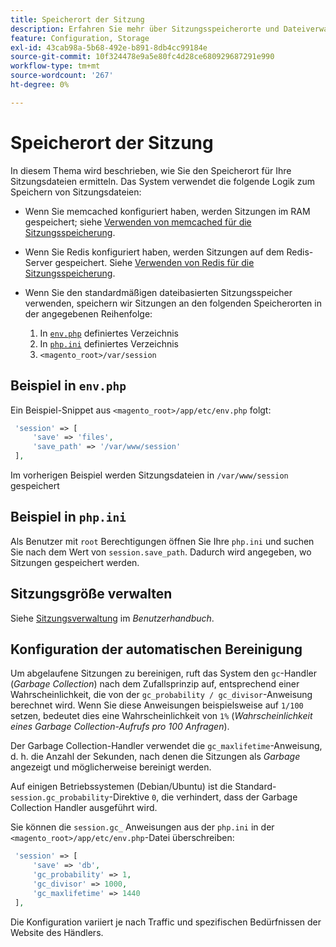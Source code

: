 ```yaml
---
title: Speicherort der Sitzung
description: Erfahren Sie mehr über Sitzungsspeicherorte und Dateiverwaltung in Adobe Commerce. Entdecken Sie Speicherlogik- und Konfigurationsoptionen.
feature: Configuration, Storage
exl-id: 43cab98a-5b68-492e-b891-8db4cc99184e
source-git-commit: 10f324478e9a5e80fc4d28ce680929687291e990
workflow-type: tm+mt
source-wordcount: '267'
ht-degree: 0%

---
```


# Speicherort der Sitzung

In diesem Thema wird beschrieben, wie Sie den Speicherort für Ihre Sitzungsdateien ermitteln. Das System verwendet die folgende Logik zum Speichern von Sitzungsdateien:

- Wenn Sie memcached konfiguriert haben, werden Sitzungen im RAM gespeichert; siehe [Verwenden von memcached für die Sitzungsspeicherung](memcached.md).
- Wenn Sie Redis konfiguriert haben, werden Sitzungen auf dem Redis-Server gespeichert. Siehe [Verwenden von Redis für die Sitzungsspeicherung](../cache/redis-session.md).
- Wenn Sie den standardmäßigen dateibasierten Sitzungsspeicher verwenden, speichern wir Sitzungen an den folgenden Speicherorten in der angegebenen Reihenfolge:

   1. In [`env.php`](#example-in-envphp) definiertes Verzeichnis
   1. In [`php.ini`](#example-in-phpini) definiertes Verzeichnis
   1. `<magento_root>/var/session`

## Beispiel in `env.php`

Ein Beispiel-Snippet aus `<magento_root>/app/etc/env.php` folgt:

```php
 'session' => [
     'save' => 'files',
     'save_path' => '/var/www/session'
 ],
```

Im vorherigen Beispiel werden Sitzungsdateien in `/var/www/session` gespeichert

## Beispiel in `php.ini`

Als Benutzer mit `root` Berechtigungen öffnen Sie Ihre `php.ini` und suchen Sie nach dem Wert von `session.save_path`. Dadurch wird angegeben, wo Sitzungen gespeichert werden.

## Sitzungsgröße verwalten

Siehe [Sitzungsverwaltung](https://experienceleague.adobe.com/en/docs/commerce-admin/systems/security/security-session-management) im _Benutzerhandbuch_.

## Konfiguration der automatischen Bereinigung

Um abgelaufene Sitzungen zu bereinigen, ruft das System den `gc`-Handler (_Garbage Collection_) nach dem Zufallsprinzip auf, entsprechend einer Wahrscheinlichkeit, die von der `gc_probability / gc_divisor`-Anweisung berechnet wird. Wenn Sie diese Anweisungen beispielsweise auf `1/100` setzen, bedeutet dies eine Wahrscheinlichkeit von `1%` (_Wahrscheinlichkeit eines Garbage Collection-Aufrufs pro 100 Anfragen_).

Der Garbage Collection-Handler verwendet die `gc_maxlifetime`-Anweisung, d. h. die Anzahl der Sekunden, nach denen die Sitzungen als _Garbage_ angezeigt und möglicherweise bereinigt werden.

Auf einigen Betriebssystemen (Debian/Ubuntu) ist die Standard-`session.gc_probability`-Direktive `0`, die verhindert, dass der Garbage Collection Handler ausgeführt wird.

Sie können die `session.gc_` Anweisungen aus der `php.ini` in der `<magento_root>/app/etc/env.php`-Datei überschreiben:

```php
 'session' => [
     'save' => 'db',
     'gc_probability' => 1,
     'gc_divisor' => 1000,
     'gc_maxlifetime' => 1440
 ],
```

Die Konfiguration variiert je nach Traffic und spezifischen Bedürfnissen der Website des Händlers.
